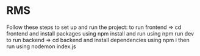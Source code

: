 # RMS

Follow these steps to set up and run the project:
to run frontend => cd frontend and install packages using npm install and run using npm run dev 
to run backend => cd backend and install dependencies using npm i then run using nodemon index.js
